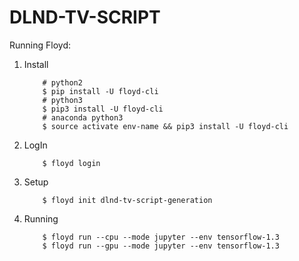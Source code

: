 # DLND-TV-SCRIPT

Running Floyd:
1. Install
	```shell
		# python2
		$ pip install -U floyd-cli
		# python3
		$ pip3 install -U floyd-cli
		# anaconda python3
		$ source activate env-name && pip3 install -U floyd-cli
	```
2. LogIn
	```shell
		$ floyd login
	```
3. Setup
	```shell
		$ floyd init dlnd-tv-script-generation 
	```
4. Running
	```shell
		$ floyd run --cpu --mode jupyter --env tensorflow-1.3
		$ floyd run --gpu --mode jupyter --env tensorflow-1.3
	```
